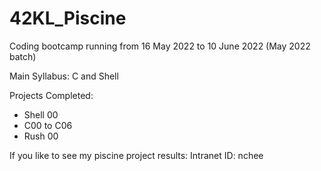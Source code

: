 ﻿# 42KL_Piscine

Coding bootcamp running from 16 May 2022 to 10 June 2022 (May 2022 batch)

Main Syllabus: C and Shell

Projects Completed:
- Shell 00 
- C00 to C06
- Rush 00

If you like to see my piscine project results: 
Intranet ID: nchee
